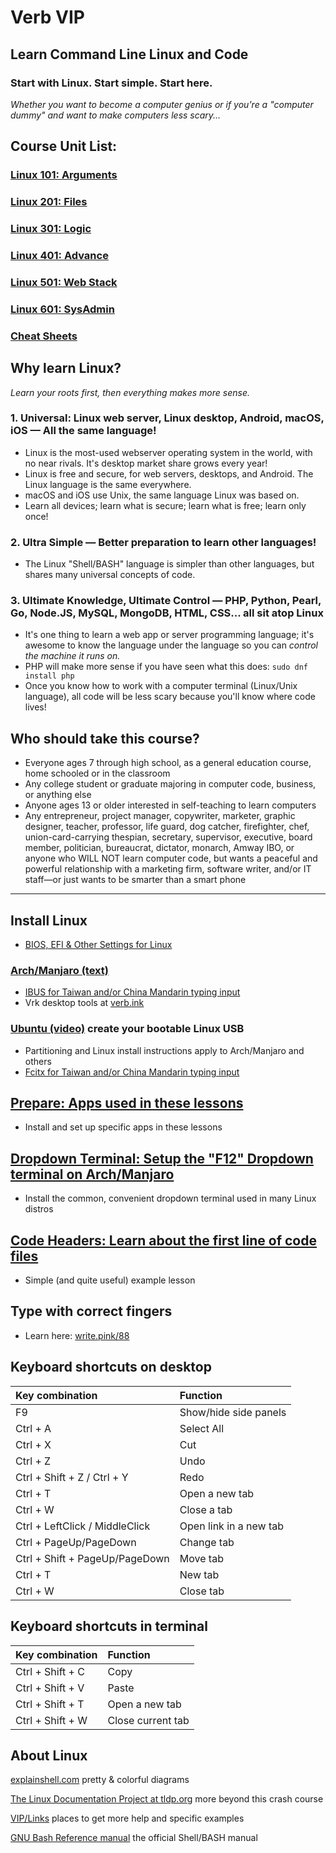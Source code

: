 # Verb VIP
## Learn Command Line Linux and Code

### Start with Linux. Start simple. Start here.

*Whether you want to become a computer genius or if you're a "computer dummy" and want to make computers less scary...*



## Course Unit List:

### [Linux 101: Arguments](https://github.com/inkVerb/VIP/blob/master/101/README.md)

### [Linux 201: Files](https://github.com/inkVerb/VIP/blob/master/201/README.md)

### [Linux 301: Logic](https://github.com/inkVerb/VIP/blob/master/301/README.md)

### [Linux 401: Advance](https://github.com/inkVerb/VIP/blob/master/401/README.md)

### [Linux 501: Web Stack](https://github.com/inkVerb/VIP/blob/master/501/README.md)

### [Linux 601: SysAdmin](https://github.com/inkVerb/VIP/blob/master/601/README.md)

### [Cheat Sheets](https://github.com/inkVerb/VIP/blob/master/Cheat-Sheets/README.md)

## Why learn Linux?
*Learn your roots first, then everything makes more sense.*

### 1. Universal: Linux web server, Linux desktop, Android, macOS, iOS — All the same language!
- Linux is the most-used webserver operating system in the world, with no near rivals. It's desktop market share grows every year!
- Linux is free and secure, for web servers, desktops, and Android. The Linux language is the same everywhere.
- macOS and iOS use Unix, the same language Linux was based on.
- Learn all devices; learn what is secure; learn what is free; learn only once!

### 2. Ultra Simple — Better preparation to learn other languages!
- The Linux "Shell/BASH" language is simpler than other languages, but shares many universal concepts of code.

### 3. Ultimate Knowledge, Ultimate Control — PHP, Python, Pearl, Go, Node.JS, MySQL, MongoDB, HTML, CSS... all sit atop Linux
- It's one thing to learn a web app or server programming language; it's awesome to know the language under the language so you can *control the machine it runs on.*
- PHP will make more sense if you have seen what this does: `sudo dnf install php`
- Once you know how to work with a computer terminal (Linux/Unix language), all code will be less scary because you'll know where code lives!

## Who should take this course?
- Everyone ages 7 through high school, as a general education course, home schooled or in the classroom
- Any college student or graduate majoring in computer code, business, or anything else
- Anyone ages 13 or older interested in self-teaching to learn computers
- Any entrepreneur, project manager, copywriter, marketer, graphic designer, teacher, professor, life guard, dog catcher, firefighter, chef, union-card-carrying thespian, secretary, supervisor, executive, board member, politician, bureaucrat, dictator, monarch, Amway IBO, or anyone who WILL NOT learn computer code, but wants a peaceful and powerful relationship with a marketing firm, software writer, and/or IT staff—or just wants to be smarter than a smart phone

___


## Install Linux
- [BIOS, EFI & Other Settings for Linux](https://github.com/inkVerb/VIP/blob/master/install-BIOS-UEFI.md)
### [Arch/Manjaro (text)](https://github.com/inkVerb/VIP/blob/master/Arch-Install.md)
- [IBUS for Taiwan and/or China Mandarin typing input](https://github.com/inkVerb/VIP/blob/master/ibus_zh_TW.md)
- Vrk desktop tools at [verb.ink](http://verb.ink)
### [Ubuntu (video)](https://www.youtube.com/watch?v=sYfEs0lQA8Y&index=4&list=PLizgE6nGB1Kx8jIY1JE2v9rcL9G9s_UDj) create your bootable Linux USB
- Partitioning and Linux install instructions apply to Arch/Manjaro and others
- [Fcitx for Taiwan and/or China Mandarin typing input](https://github.com/inkVerb/VIP/blob/master/Fcitx_zh_TW.md)

## [Prepare: Apps used in these lessons](https://github.com/inkVerb/VIP/blob/master/Prepare.md)
- Install and set up specific apps in these lessons

## [Dropdown Terminal: Setup the "F12" Dropdown terminal on Arch/Manjaro](https://github.com/inkVerb/VIP/blob/master/Arch-Drop-Terminal.md)
- Install the common, convenient dropdown terminal used in many Linux distros

## [Code Headers: Learn about the first line of code files](https://github.com/inkVerb/VIP/blob/master/SH-XML-HTML-PHP-headers.md)
- Simple (and quite useful) example lesson

## Type with correct fingers
- Learn here: [write.pink/88](http://write.pink/88)

## Keyboard shortcuts on desktop

| Key combination                                                                    | Function               |
|:---------------------------------------------------------------------------------- |:---------------------- |
| <key>F9</key>                                                                      | Show/hide side panels  |
| <key>Ctrl</key> + <key>A</key>                                                     | Select All             |
| <key>Ctrl</key> + <key>X</key>                                                     | Cut                    |
| <key>Ctrl</key> + <key>Z</key>                                                     | Undo                   |
| <key>Ctrl</key> + <key>Shift</key> + <key>Z</key> / <key>Ctrl</key> + <key>Y</key> | Redo                   |
| <key>Ctrl</key> + <key>T</key>                                                     | Open a new tab         |
| <key>Ctrl</key> + <key>W</key>                                                     | Close a tab            |
| <key>Ctrl</key> + <key>LeftClick</key> / <key>MiddleClick</key>                  | Open link in a new tab |
| <key>Ctrl</key> + <key>PageUp</key>/<key>PageDown</key>                            | Change tab             |
| <key>Ctrl</key> + <key>Shift</key> + <key>PageUp</key>/<key>PageDown</key>         | Move tab               |
| <key>Ctrl</key> + <key>T</key>                                                     | New tab                |
| <key>Ctrl</key> + <key>W</key>                                                     | Close tab              |

## Keyboard shortcuts in terminal

| Key combination                                   | Function               |
|:------------------------------------------------- |:---------------------- |
| <key>Ctrl</key> + <key>Shift</key> + <key>C</key> | Copy                   |
| <key>Ctrl</key> + <key>Shift</key> + <key>V</key> | Paste                  |
| <key>Ctrl</key> + <key>Shift</key> + <key>T</key> | Open a new tab         |
| <key>Ctrl</key> + <key>Shift</key> + <key>W</key> | Close current tab      |

## About Linux

[explainshell.com](https://explainshell.com) pretty & colorful diagrams

[The Linux Documentation Project at tldp.org](http://tldp.org) more beyond this crash course

[VIP/Links](https://github.com/inkVerb/vip/blob/master/Links.md) places to get more help and specific examples

[GNU Bash Reference manual](https://www.gnu.org/software/bash/manual/bash.html#Bourne-Shell-Builtins) the official Shell/BASH manual
